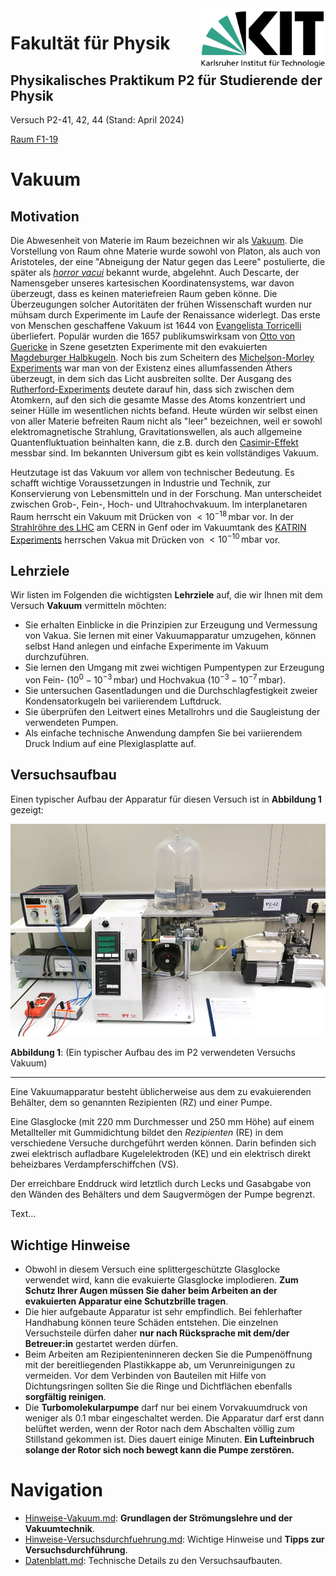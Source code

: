 <img src="../figures/Logo_KIT.svg" width="200" style="float:right;" />

# Fakultät für Physik

## Physikalisches Praktikum P2 für Studierende der Physik

Versuch P2-41, 42, 44 (Stand: April 2024)

[Raum F1-19](https://labs.physik.kit.edu/img/Praktikum/Lageplan_P2.png)



# Vakuum

## Motivation

Die Abwesenheit von Materie im Raum bezeichnen wir als [Vakuum](https://de.wikipedia.org/wiki/Vakuum). Die Vorstellung von Raum ohne Materie wurde sowohl von Platon, als auch von Aristoteles, der eine "Abneigung der Natur gegen das Leere" postulierte, die später als [*horror vacui*](https://de.wikipedia.org/wiki/Vakuum#Geschichte_der_Erforschung) bekannt wurde, abgelehnt. Auch Descarte, der Namensgeber unseres kartesischen Koordinatensystems, war davon überzeugt, dass es keinen materiefreien Raum geben könne. Die Überzeugungen solcher Autoritäten der frühen Wissenschaft wurden nur mühsam durch Experimente im Laufe der Renaissance widerlegt. Das erste von Menschen geschaffene Vakuum ist 1644 von [Evangelista Torricelli](https://de.wikipedia.org/wiki/Evangelista_Torricelli) überliefert. Populär wurden die 1657 publikumswirksam von [Otto von Guericke](https://de.wikipedia.org/wiki/Otto_von_Guericke) in Szene gesetzten Experimente mit den evakuierten [Magdeburger Halbkugeln](https://de.wikipedia.org/wiki/Magdeburger_Halbkugeln). Noch bis zum Scheitern des [Michelson-Morley Experiments](https://de.wikipedia.org/wiki/Michelson-Morley-Experiment) war man von der Existenz eines allumfassenden Äthers überzeugt, in dem sich das Licht ausbreiten sollte. Der Ausgang des [Rutherford-Experiments](https://de.wikipedia.org/wiki/Rutherford-Streuung) deutete darauf hin, dass sich zwischen dem Atomkern, auf den sich die gesamte Masse des Atoms konzentriert und seiner Hülle im wesentlichen nichts befand. Heute würden wir selbst einen von aller Materie befreiten Raum nicht als "leer" bezeichnen, weil er sowohl elektromagnetische Strahlung, Gravitationswellen, als auch allgemeine Quantenfluktuation beinhalten kann, die z.B. durch den [Casimir-Effekt](https://de.wikipedia.org/wiki/Casimir-Effekt) messbar sind. Im bekannten Universum gibt es kein vollständiges Vakuum. 

Heutzutage ist das Vakuum vor allem von technischer Bedeutung. Es schafft wichtige Voraussetzungen in Industrie und Technik, zur Konservierung von Lebensmitteln und in der Forschung. Man unterscheidet zwischen Grob-, Fein-, Hoch- und Ultrahochvakuum. Im interplanetaren Raum herrscht ein Vakuum mit Drücken von $\lt 10^{-18}\,\mathrm{mbar}$ vor. In der [Strahlröhre des LHC](https://home.cern/science/engineering/vacuum-empty-interstellar-space) am CERN in Genf oder im Vakuumtank des [KATRIN Experiments](https://de.wikipedia.org/wiki/KATRIN) herrschen Vakua mit Drücken von $\lt 10^{-10}\,\mathrm{mbar}$ vor.

## Lehrziele

Wir listen im Folgenden die wichtigsten **Lehrziele** auf, die wir Ihnen mit dem Versuch **Vakuum** vermitteln möchten: 

- Sie erhalten Einblicke in die Prinzipien zur Erzeugung und Vermessung von Vakua. Sie lernen mit einer Vakuumapparatur umzugehen, können selbst Hand anlegen und einfache Experimente im Vakuum durchzuführen.
- Sie lernen den Umgang mit zwei wichtigen Pumpentypen zur Erzeugung von Fein- ($10^{0}-10^{-3}\,\mathrm{mbar}$) und Hochvakua ($10^{-3}-10^{-7}\,\mathrm{mbar}$).
- Sie untersuchen Gasentladungen und die Durchschlagfestigkeit zweier Kondensatorkugeln bei variierendem Luftdruck.
- Sie überprüfen den Leitwert eines Metallrohrs und die Saugleistung der verwendeten Pumpen. 
- Als einfache technische Anwendung dampfen Sie bei variierendem Druck Indium auf eine Plexiglasplatte auf.

## Versuchsaufbau

Einen typischer Aufbau der Apparatur für diesen Versuch ist in **Abbildung 1** gezeigt:

<img src="./figures/Vakuum.jpg" width="1000" style="zoom:100%;" />

**Abbildung 1**: (Ein typischer Aufbau des im P2 verwendeten Versuchs Vakuum)

---

Eine Vakuumapparatur besteht üblicherweise aus dem zu evakuierenden Behälter, dem so genannten Rezipienten (RZ) und einer Pumpe.

Eine Glasglocke (mit $220\ \mathrm{mm}$ Durchmesser und $250\ \mathrm{mm}$ Höhe) auf einem Metallteller mit Gummidichtung bildet den *Rezipienten* (RE) in dem verschiedene Versuche durchgeführt werden können. Darin befinden sich zwei elektrisch aufladbare Kugelelektroden (KE) und ein elektrisch direkt beheizbares Verdampferschiffchen (VS).

Der erreichbare Enddruck wird letztlich durch Lecks und Gasabgabe von den Wänden des Behälters und dem Saugvermögen der Pumpe begrenzt.

Text…



## Wichtige Hinweise

- Obwohl in diesem Versuch eine splittergeschützte Glasglocke verwendet wird, kann die evakuierte Glasglocke implodieren. **Zum Schutz Ihrer Augen müssen Sie daher beim Arbeiten an der evakuierten
  Apparatur eine Schutzbrille tragen**.
- Die hier aufgebaute Apparatur ist sehr empfindlich. Bei fehlerhafter Handhabung können teure Schäden entstehen. Die einzelnen Versuchsteile dürfen daher **nur nach Rücksprache mit dem/der Betreuer:in** gestartet werden dürfen.
- Beim Arbeiten am Rezipienteninneren decken Sie die Pumpenöffnung mit der bereitliegenden Plastikkappe ab, um Verunreinigungen zu vermeiden. Vor dem Verbinden von Bauteilen mit Hilfe von Dichtungsringen sollten Sie die Ringe und Dichtflächen ebenfalls **sorgfältig reinigen**.
- Die **Turbomolekularpumpe** darf nur bei einem Vorvakuumdruck von weniger als $0.1\ \mathrm{mbar}$ eingeschaltet werden. Die Apparatur darf erst dann belüftet werden, wenn der Rotor nach dem Abschalten völlig zum Stillstand gekommen ist. Dies dauert einige Minuten. **Ein Lufteinbruch solange der Rotor sich noch bewegt kann die Pumpe zerstören.**

# Navigation

- [Hinweise-Vakuum.md](https://gitlab.kit.edu/kit/etp-lehre/p2-praktikum/students/-/blob/main/Vakuum/doc/Hinweise-Vakuum.md): **Grundlagen der Strömungslehre und der Vakuumtechnik**.
- [Hinweise-Versuchsdurchfuehrung.md](https://gitlab.kit.edu/kit/etp-lehre/p2-praktikum/students/-/blob/main/Vakuum/doc/Hinweise-Versuchsdurchfuehrung.md): Wichtige Hinweise und **Tipps zur Versuchsdurchführung**.
- [Datenblatt.md](https://gitlab.kit.edu/kit/etp-lehre/p2-praktikum/students/-/blob/main/Vakuum/Datenblatt.md): Technische Details zu den Versuchsaufbauten.

